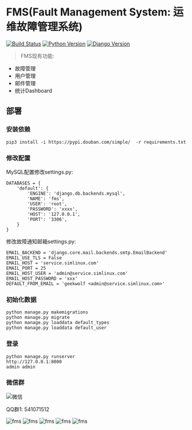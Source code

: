 FMS(Fault Management System: 运维故障管理系统)
==============================================

[![Build Status](https://img.shields.io/travis/geekwolf/fms.svg?branch=master)](https://img.shields.io/travis/geekwolf/fms.svg)
[![Python Version](https://img.shields.io/badge/Python--3.6-paasing-green.svg)](https://img.shields.io/badge/Python--3.6-paasing-green.svg)
[![Django Version](https://img.shields.io/badge/Django--1.11.0-paasing-green.svg)](https://img.shields.io/badge/Django--1.11.0-paasing-green.svg)

> FMS现有功能:

- 故障管理
- 用户管理
- 邮件管理
- 统计Dashboard

## 部署

### 安装依赖

```
pip3 install -i https://pypi.douban.com/simple/  -r requirements.txt
```

### 修改配置


MySQL配置修改settings.py:

```
DATABASES = {
    'default': {
        'ENGINE': 'django.db.backends.mysql',
        'NAME': 'fms',
        'USER': 'root',
        'PASSWORD': 'xxxx',
        'HOST': '127.0.0.1',
        'PORT': '3306',
    }
}
```
修改故障通知邮箱settings.py:

```
EMAIL_BACKEND = 'django.core.mail.backends.smtp.EmailBackend'
EMAIL_USE_TLS = False
EMAIL_HOST = 'service.simlinux.com'
EMAIL_PORT = 25
EMAIL_HOST_USER = 'admin@service.simlinux.com'
EMAIL_HOST_PASSWORD = 'xxx'
DEFAULT_FROM_EMAIL = 'geekwolf <admin@service.simlinux.com>'

```

### 初始化数据
```
python manage.py makemigrations
python manage.py migrate
python manage.py loaddata default_types
python manage.py loaddata default_user

```

### 登录

```
python manage.py runserver
http://127.0.0.1:8000
admin admin
```

### 微信群

![微信](https://raw.githubusercontent.com/geekwolf/fms/master/doc/images/wxq.jpg)

QQ群1: 541071512

![fms](https://raw.githubusercontent.com/geekwolf/fms/master/doc/images/dashboard.jpg)
![fms](https://raw.githubusercontent.com/geekwolf/fms/master/doc/images/fms.jpg)
![fms](https://raw.githubusercontent.com/geekwolf/fms/master/doc/images/add_fms.jpg)
![fms](https://raw.githubusercontent.com/geekwolf/fms/master/doc/images/add_user.jpg)
![fms](https://raw.githubusercontent.com/geekwolf/fms/master/doc/images/group_perm.jpg)
